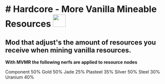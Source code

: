 # # Hardcore - More Vanilla Mineable Resources <img src="https://i.imgur.com/aA24Fne.png" title="" alt="" width="40">

## Mod that adjust's the amount of resources you receive when mining vanilla resources.

**With MVMR the following nerfs are applied to resource nodes**

Component    50%
Gold    50%
Jade    25%
Plasteel    35%
Silver    50%
Steel    30%
Uranium    40%


